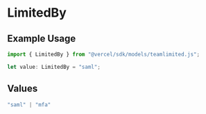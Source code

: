 # LimitedBy

## Example Usage

```typescript
import { LimitedBy } from "@vercel/sdk/models/teamlimited.js";

let value: LimitedBy = "saml";
```

## Values

```typescript
"saml" | "mfa"
```
